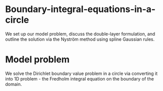 # Boundary-integral-equations-in-a-circle
We set up our model problem, discuss the double-layer formulation, and outline the solution via the Nyström method using spline Gaussian rules.


# Model problem
We solve the Dirichlet boundary value problem in a circle via converting it into 1D problem - the Fredholm
integral equation on the boundary of the domain. 


